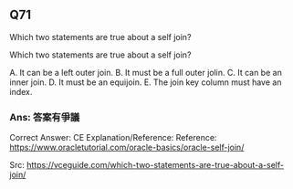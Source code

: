 ## Q71

Which two statements are true about a self join?

Which two statements are true about a self join?

A. It can be a left outer join.
B. It must be a full outer jolin.
C. It can be an inner join.
D. It must be an equijoin.
E. The join key column must have an index.

### Ans:     **答案有爭議**

Correct Answer: CE
Explanation/Reference:
Reference: https://www.oracletutorial.com/oracle-basics/oracle-self-join/

Src: https://vceguide.com/which-two-statements-are-true-about-a-self-join/